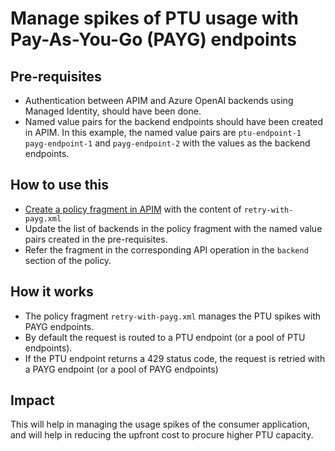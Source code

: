 # Manage spikes of PTU usage with Pay-As-You-Go (PAYG) endpoints

## Pre-requisites

- Authentication between APIM and Azure OpenAI backends using Managed Identity, should have been done.
- Named value pairs for the backend endpoints should have been created in APIM. In this example, the named value pairs are `ptu-endpoint-1` `payg-endpoint-1` and `payg-endpoint-2` with the values as the backend endpoints.

## How to use this

- [Create a policy fragment in APIM](https://learn.microsoft.com/en-us/azure/api-management/policy-fragments#create-a-policy-fragment) with the content of `retry-with-payg.xml`
- Update the list of backends in the policy fragment with the named value pairs created in the pre-requisites.
- Refer the fragment in the corresponding API operation in the `backend` section of the policy.

## How it works

- The policy fragment `retry-with-payg.xml` manages the PTU spikes with PAYG endpoints.
- By default the request is routed to a PTU endpoint (or a pool of PTU endpoints).
- If the PTU endpoint returns a 429 status code, the request is retried with a PAYG endpoint (or a pool of PAYG endpoints)

## Impact

This will help in managing the usage spikes of the consumer application, and will help in reducing the upfront cost to procure higher PTU capacity.
